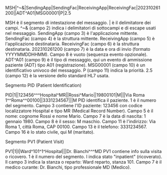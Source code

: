 



MSH|^~\&|SendingApp|SendingFac|ReceivingApp|ReceivingFac|202310261200||ADT^A01|MSG00001|P|2.5

MSH è il segmento di intestazione del messaggio.
| è il delimitatore dei campi.
^~\& (campo 2) indica i delimitatori di sottocampi e di escape usati nel messaggio.
SendingApp (campo 3) è l'applicazione mittente.
SendingFac (campo 4) è la struttura mittente.
ReceivingApp (campo 5) è l'applicazione destinataria.
ReceivingFac (campo 6) è la struttura destinataria.
202310261200 (campo 7) è la data e ora di invio (formato YYYYMMDDHHMM).
Campo 8 è vuoto (sequenza evento opzionale).
ADT^A01 (campo 9) è il tipo di messaggio, qui un evento di ammissione paziente (ADT) tipo A01 (registrazione).
MSG00001 (campo 10) è un identificativo univoco del messaggio.
P (campo 11) indica la priorità.
2.5 (campo 12) è la versione dello standard HL7 usata.


Segmento PID (Patient Identification)

PID|1||123456^^^Hospital^MR||Rossi^Mario||19800101|M|||Via Roma 1^^Roma^^00100||3331234567|||M
PID identifica il paziente.
1 è il numero del segmento.
Campo 3 contiene l'ID paziente: 123456 con codice localizzatore Hospital e tipo MR (Medical Record Number).
Campo 5 è il nome: cognome Rossi e nome Mario.
Campo 7 è la data di nascita: 1 gennaio 1980.
Campo 8 è il sesso: M maschio.
Campo 11 è l'indirizzo: Via Roma 1, città Roma, CAP 00100.
Campo 13 è il telefono: 3331234567.
Campo 16 è lo stato civile, qui M (maritato).



Segmento PV1 (Patient Visit)

PV1|1|I|Ward^101^1^Hospital|||Dr. Bianchi^^^MD
PV1 contiene info sulla visita o ricovero.
1 è il numero del segmento.
I indica stato "inpatient" (ricoverato).
Il campo 3 indica la stanza o reparto: Ward reparto, stanza 101.
Campo 7 è il medico curante: Dr. Bianchi, tipo professionale MD (Medico).

